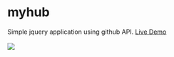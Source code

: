 # myhub
Simple jquery application using github API.
[Live Demo](https://nazarvio.github.io/myhub)
<br><br>
<img src="https://github.com/nazarvio/myhub/raw/master/screenshot.png"> 



